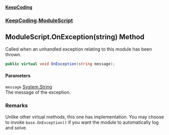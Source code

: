 #### [KeepCoding](index.md 'index')
### [KeepCoding](KeepCoding.md 'KeepCoding').[ModuleScript](ModuleScript.md 'KeepCoding.ModuleScript')
## ModuleScript.OnException(string) Method
Called when an unhandled exception relating to this module has been thrown.  
```csharp
public virtual void OnException(string message);
```
#### Parameters
<a name='KeepCoding.ModuleScript.OnException(string).message'></a>
`message` [System.String](https://docs.microsoft.com/en-us/dotnet/api/System.String 'System.String')  
The message of the exception.
  
### Remarks
Unlike other virtual methods, this one has implementation. You may choose to invoke `base.OnException()` if you want the module to automatically log and solve.  
